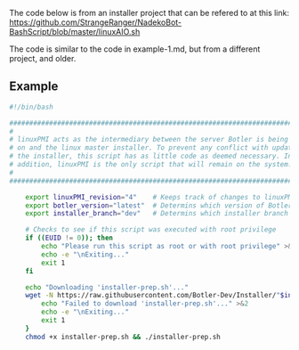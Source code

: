 The code below is from an installer project that can be refered to at this link: https://github.com/StrangeRanger/NadekoBot-BashScript/blob/master/linuxAIO.sh

The code is similar to the code in example-1.md, but from a different project, and older.

## Example

``` bash
#!/bin/bash

################################################################################
#
# linuxPMI acts as the intermediary between the server Botler is being hosted
# on and the linux master installer. To prevent any conflict with updates to
# the installer, this script has as little code as deemed necessary. In
# addition, linuxPMI is the only script that will remain on the system.
#
################################################################################

    export linuxPMI_revision="4"    # Keeps track of changes to linuxPMI.sh
    export botler_version="latest"  # Determins which version of Botler is used
    export installer_branch="dev"   # Determins which installer branch is used

    # Checks to see if this script was executed with root privilege
    if ((EUID != 0)); then 
        echo "Please run this script as root or with root privilege" >&2
        echo -e "\nExiting..."
        exit 1 
    fi

    echo "Downloading 'installer-prep.sh'..."
    wget -N https://raw.githubusercontent.com/Botler-Dev/Installer/"$installer_branch"/installer-prep.sh || {
        echo "Failed to download 'installer-prep.sh'..." >&2
        echo -e "\nExiting..."
        exit 1
    }
    chmod +x installer-prep.sh && ./installer-prep.sh
```
